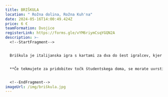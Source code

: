 ```yaml
---
title: BRIŠKULA
location: " Rožna dolina, Rožna Kuh'na"
date: 2024-05-16T14:00:49.424Z
price: 6 €
teamFormation: Dvojice
registerLink: https://forms.gle/vYM6riymCsqYGQN2A
description: >-
  <!--StartFragment-->


  Briškula je italijanska igra s kartami za dva do šest igralcev, kjer je potrebno dobro spremljati že odvržene karte ter s pomočjo predvidevanja nasprotnikovih kart taktično premagati tekmeca. Briškula vsako leto na Majskih igrah postreže z velikim številom udeležencev. Igra je namenjena vsem študentom, igralo pa se bo v parih, ki pa so lahko tudi mešani. Pari bodo razdeljeni v skupine po 4. Vsak bo igral z vsakim na eno dobljeno igro. Zmagovalci skupin bodo napredovali v izločilne boje. V skupinskem delu se igra na eno dobljeno igro, v nadaljevanju pa na dve dobljeni igri.


  **Če tekmujete za pridobitev točk študentskega doma, se morate uvrstiti med najboljše tri. Oba tekmovalca morata biti iz istega doma, da domu prineseta točke.** 


  <!--EndFragment-->
imageUrl: /img/briškula.jpg
---
```

